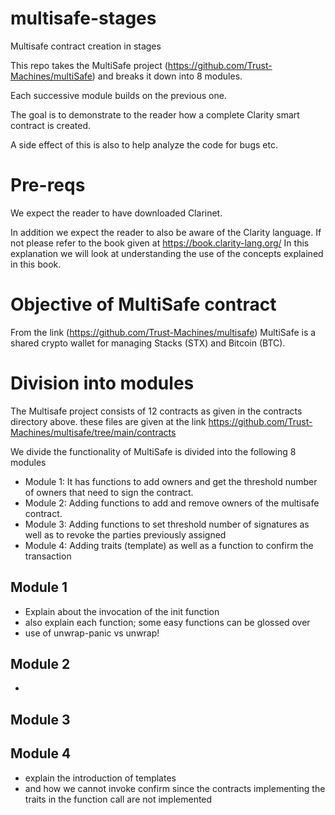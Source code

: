 # multisafe-stages
Multisafe contract creation in stages

This repo takes the MultiSafe project (https://github.com/Trust-Machines/multiSafe) and breaks it down into 8 modules.

Each successive module builds on the previous one.

The goal is to demonstrate to the reader how a complete Clarity smart contract is created.

A side effect of this is also to help analyze the code for bugs etc.

# Pre-reqs
We expect the reader to have downloaded Clarinet. 

In addition we expect the reader to also be aware of the Clarity language. If not please refer to the book given at https://book.clarity-lang.org/ 
In this explanation we will look at understanding the use of the concepts explained in this book.

# Objective of MultiSafe contract

From the link (https://github.com/Trust-Machines/multisafe) MultiSafe is a shared crypto wallet for managing Stacks (STX) and Bitcoin (BTC).

# Division into modules 

The Multisafe project consists of 12 contracts as given in the contracts directory above. these files are given at the link https://github.com/Trust-Machines/multisafe/tree/main/contracts
 


We divide the functionality of MultiSafe is divided into the following 8 modules 
- Module 1: It has functions to add owners and get the threshold number of owners that need to sign the contract.
- Module 2: Adding functions to add and remove owners of the multisafe contract.
- Module 3: Adding functions to set threshold number of signatures as well as to revoke the parties previously assigned
- Module 4: Adding traits (template) as well as a function to confirm the transaction


## Module 1
- Explain about the invocation of the init function 
- also explain each function; some easy functions can be glossed over
- use of unwrap-panic vs unwrap!


## Module 2
- 

## Module 3


## Module 4
- explain the introduction of templates
- and how we cannot invoke confirm since the contracts implementing the traits in the function call are not implemented
